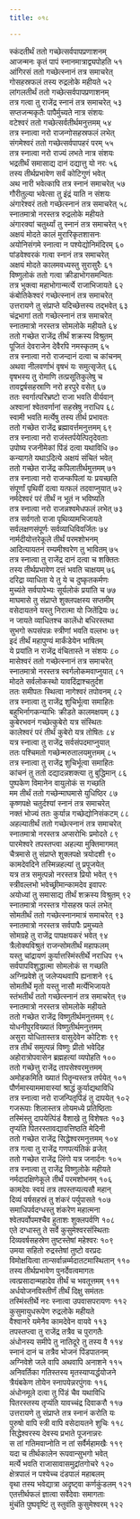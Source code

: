 ```yaml
---
title: ०१८

---
```

स्कंदतीर्थं ततो गच्छेत्सर्वपापप्रणाशनम्  
आजन्मनः कृतं पापं स्नानमात्राद्व्यपोहति ५१  
आंगिरसं ततो गच्छेत्स्नानं तत्र समाचरेत्  
गोसहस्रफलं तस्य रुद्रलोके महीयते ५२  
लांगलतीर्थं ततो गच्छेत्सर्वपापप्रणाशनम्  
तत्र गत्वा तु राजेंद्र स्नानं तत्र समाचरेत् ५३  
सप्तजन्मकृतैः पापैर्मुच्यते नात्र संशयः  
वटेश्वरं ततो गच्छेत्सर्वतीर्थमनुत्तमम् ५४  
तत्र स्नात्वा नरो राजन्गोसहस्रफलं लभेत्  
संगमेश्वरं ततो गच्छेत्सर्वपापहरं परम् ५५  
तत्र स्नात्वा नरो राज्यं लभते नात्र संशयः  
भद्रतीर्थं समासाद्य दानं दद्यात्तु यो नरः ५६  
तस्य तीर्थप्रभावेण सर्वं कोटिगुणं भवेत्  
अथ नारी भवेत्कापि तत्र स्नानं समाचरेत् ५७  
गौरीतुल्या भवेत्सा तु इंद्रं याति न संशयः  
अंगारेश्वरं ततो गच्छेत्स्नानं तत्र समाचरेत् ५८  
स्नातमात्रो नरस्तत्र रुद्रलोके महीयते  
अंगारक्यां चतुर्थ्यां तु स्नानं तत्र समाचरेत् ५९  
अक्षयं मोदते कालं मुरारिकृतशासनः  
अयोनिसंगमे स्नात्वा न पश्येद्योनिमंदिरम् ६०  
पांडवेश्वरकं गत्वा स्नानं तत्र समाचरेत्  
अक्षयं मोदते कालमवध्यस्तु सुरासुरैः ६१  
विष्णुलोकं ततो गत्वा क्रीडाभोगसमन्वितः  
तत्र भुक्त्वा महाभोगान्मर्त्ये राजाभिजायते ६२  
कंबोतिकेश्वरं गच्छेत्स्नानं तत्र समाचरेत्  
उत्तरायणे तु संप्राप्ते यदिच्छेत्तस्य तद्भवेत् ६३  
चंद्रभागां ततो गच्छेत्स्नानं तत्र समाचरेत्  
स्नातमात्रो नरस्तत्र सोमलोके महीयते ६४  
ततो गच्छेत राजेंद्र तीर्थं शक्रस्य विश्रुतम्  
पूजितं देवराजेन देवैरपि नमस्कृतम् ६५  
तत्र स्नात्वा नरो राजन्दानं दत्वा च कांचनम्  
अथवा नीलवर्णाभं वृषभं यः समुत्सृजेत् ६६  
वृषभस्य तु रोमाणि तत्प्रसूतिकुलेषु च  
तावद्वर्षसहस्राणि नरो हरपुरे वसेत् ६७  
ततः स्वर्गात्परिभ्रष्टो राजा भवति वीर्यवान्  
अश्वानां श्वेतवर्णानां सहस्रेषु नराधिप ६८  
स्वामी भवति मर्त्येषु तस्य तीर्थ प्रभावतः  
ततो गच्छेत राजेंद्र ब्रह्मावर्त्तमनुत्तमम् ६९  
तत्र स्नात्वा नरो राजंस्तर्पयेत्पितृदेवताः  
उपोष्य रजनीमेकां पिंडं दत्वा यथाविधि ७०  
कन्यागते यथाऽदित्ये अक्षयं संचितं भवेत्  
ततो गच्छेत राजेंद्र कपिलातीर्थमुत्तमम् ७१  
तत्र स्नात्वा नरो राजन्कपिलां यः प्रयच्छति  
संपूर्णां पृथिवीं दत्वा यत्फलं तदवाप्नुयात् ७२  
नर्मदेश्वरं परं तीर्थं न भूतं न भविष्यति  
तत्र स्नात्वा नरो राजन्नश्वमेधफलं लभेत् ७३  
तत्र सर्वगतो राजा पृथिव्यामभिजायते  
सर्वलक्षणसंपूर्णः सर्वव्याधिविवर्जितः ७४  
नार्मदीयोत्तरेकूले तीर्थं परमशोभनम्  
आदित्यायतनं रम्यमीश्वरेण तु भावितम् ७५  
तत्र स्नात्वा तु राजेंद्र दानं दत्वा च शक्तितः  
तस्य तीर्थप्रभावेण दत्तं भवति चाक्षयम् ७६  
दरिद्रा व्याधिता ये तु ये च दुष्कृतकर्मणः  
मुच्यंते सर्वपापेभ्यः सूर्यलोकं प्रयांति च ७७  
माघमासे तु संप्राप्ते शुक्लपक्षस्य सप्तमीम्  
वसेदायतने यस्तु निरात्मा यो जितेंद्रियः ७८  
न जायते व्याधितश्च कालेंधो बधिरस्तथा  
सुभगो रूपसंपन्नः स्त्रीणां भवति वल्लभः ७९  
इदं तीर्थं महापुण्यं मार्कंडेयेन भाषितम्  
ये प्रयांति न राजेंद्र वंचितास्ते न संशयः ८०  
मासेश्वरं ततो गच्छेत्स्नानं तत्र समाचरेत्  
स्नातमात्रो नरस्तत्र स्वर्गलोकमवाप्नुयात् ८१  
मोदते सर्वलोकस्थो यावदिंद्राश्चतुर्दश  
ततः समीपतः स्थित्वा नागेश्वरं तपोवनम् ८२  
तत्र स्नात्वा तु राजेंद्र शुचिर्भूत्वा समाहितः  
बहुभिर्नागकन्याभिः क्रीडते कालमक्षयम् ८३  
कुबेरभवनं गच्छेत्कुबेरो यत्र संस्थितः  
कालेश्वरं परं तीर्थं कुबेरो यत्र तोषितः ८४  
यत्र स्नात्वा तु राजेंद्र सर्वसंपदमाप्नुयात्  
ततः पश्चिमतो गच्छेन्मरुतालयमुत्तमम् ८५  
तत्र स्नात्वा तु राजेंद्र शुचिर्भूत्वा समाहितः  
कांचनं तु ततो दद्यादन्नशक्त्या तु बुद्धिमान् ८६  
पुष्पकेण विमानेन वायुलोकं स गच्छति  
मम तीर्थं ततो गच्छेन्माघमासे युधिष्ठिर ८७  
कृष्णपक्षे चतुर्दश्यां स्नानं तत्र समाचरेत्  
नक्तं भोज्यं ततः कुर्यान्न गच्छेद्योनिसंकटम् ८८  
अहल्यातीर्थं ततो गच्छेत्स्नानं तत्र समाचरेत्  
स्नातमात्रो नरस्तत्र अप्सरोभिः प्रमोदते ८९  
पारमेश्वरे तपस्तप्त्वा अहल्या मुक्तिमागमत्  
चैत्रमासे तु संप्राप्ते शुक्लपक्षे त्रयोदशी ९०  
कामदेवदिने तस्मिन्नहल्यां तु प्रपूजयेत्  
यत्र तत्र समुत्पन्नो नरस्तत्र प्रियो भवेत् ९१  
स्त्रीवल्लभो भवेच्छ्रीमान्कामदेव इवापरः  
अयोध्यां तु समासाद्य तीर्थं शक्रस्य विश्रुतम् ९२  
स्नातमात्रो नरस्तत्र गोसहस्र फलं लभेत्  
सोमतीर्थं ततो गच्छेत्स्नानमात्रं समाचरेत् ९३  
स्नातमात्रो नरस्तत्र सर्वपापैः प्रमुच्यते  
सोमग्रहे तु राजेंद्र पापक्षयकरं भवेत् ९४  
त्रैलोक्यविश्रुतं राजन्सोमतीर्थं महाफलम्  
यस्तु चांद्रायणं कुर्यात्तस्मिंस्तीर्थे नराधिप ९५  
सर्वपापविशुद्धात्मा सोमलोकं स गच्छति  
अग्निप्रवेशे तु जलेप्यथवापि ह्यनाशने ९६  
सोमतीर्थे मृतो यस्तु नासौ मर्त्येभिजायते  
स्तंभतीर्थं ततो गच्छेत्स्नानं तत्र समाचरेत् ९७  
स्नातमात्रो नरस्तत्र सोमलोके महीयते  
ततो गच्छेत राजेंद्र विष्णुतीर्थमनुत्तमम् ९८  
योधनीपुरविख्यातं विष्णुतीर्थमनुत्तमम्  
असुरा योधितास्तत्र वासुदेवेन कोटिशः ९९  
तत्र तीर्थं समुत्पन्नं विष्णुः प्रीतो भवेदिह  
अहोरात्रोपवासेन ब्रह्महत्यां व्यपोहति १००  
ततो गच्छेत्तु राजेंद्र तापसेश्वरमुत्तमम्  
अमोहकमिति ख्यातं पितॄन्यस्तत्र तर्पयेत् १०१  
पौर्णमास्याममावास्यां श्राद्धं कुर्याद्यथाविधि  
तत्र स्नात्वा नरो राजन्पितृपिंडं तु दापयेत् १०२  
गजरूपाः शिलास्तत्र तोयमध्ये प्रतिष्ठिताः  
तस्मिंस्तु दापयेत्पिंडं वैशाखे तु विशेषतः १०३  
तृप्यंति पितरस्तावद्यावत्तिष्ठति मेदिनी  
ततो गच्छेत राजेंद्र सिद्धेश्वरमनुत्तमम् १०४  
तत्र गत्वा तु राजेंद्र गणपत्यंतिकं व्रजेत्  
ततो गच्छेत राजेंद्र लिंगो यत्र जनार्दनः १०५  
तत्र स्नात्वा तु राजेंद्र विष्णुलोके महीयते  
नर्मदादक्षिणेकूले तीर्थं परमशोभनम् १०६  
कामदेवः स्वयं तत्र तपस्तप्यत्यसौ महान्  
दिव्यं वर्षसहस्रं तु शंकरं पर्युपासते १०७  
समाधिपर्वदग्धस्तु शंकरेण महात्मना  
श्वेतपर्वोपमश्चैव हुताशः शुक्लपर्वणि १०८  
एते दग्धास्तु ते सर्वे कुसुमेश्वरसंस्थिताः  
दिव्यवर्षसहस्रेण तुष्टस्तेषां महेश्वरः १०९  
उमया सहितो रुद्रस्तेषां तुष्टो वरप्रदः  
विमोक्षयित्वा तान्सर्वान्नर्म्मदातटमास्थितान् ११०  
तस्य तीर्थप्रभावेण पुनर्देवत्वमागतः  
त्वत्प्रसादान्महादेव तीर्थं च भवतूत्तमम् १११  
अर्धयोजनविस्तीर्णं तीर्थं दिक्षु समंततः  
तस्मिंस्तीर्थे नरः स्नात्वा उपवासपरायणः ११२  
कुसुमायुधरूपेण रुद्रलोके महीयते  
वैश्वानरे यमेनैव कामदेवेन वायवे ११३  
तपस्तप्त्वा तु राजेंद्र तत्रैव च पुरागतैः  
अंधोनस्य समीपे तु नातिदूरे तु तस्य वै ११४  
स्नानं दानं च तत्रैव भोजनं पिंडपातनम्  
अग्निवेशे जले वापि अथवापि अनाशने ११५  
अनिवर्तिका गतिस्तस्य मृतस्याप्यर्द्धयोजने  
त्रैयंबकेण तोयेन स्नापयेन्नरपुंगवः ११६  
अंधोनमूले दत्वा तु पिंडं चैव यथाविधि  
पितरस्तस्य तृप्यंति यावच्चंद्र दिवाकरौ ११७  
उत्तरायणे तु संप्राप्ते तत्र स्नानं करोति यः  
पुरुषो वापि स्त्री वापि वसेदायतने शुचिः ११८  
सिद्धेश्वरस्य देवस्य प्रभाते पूजनान्नरः  
स तां गतिमवाप्नोति न तां सर्वैर्महामखैः ११९  
यदा च तीर्थकालेन रूपवान्सुभगो भवेत्  
मर्त्ये भवति राजासावासमुद्रांतगोचरे १२०  
क्षेत्रपालं न पश्येच्च दंडपालं महाबलम्  
वृथा तस्य भवेद्यात्रा अदृष्ट्वा कर्णकुंडलम् १२१  
एतत्तीर्थफलं ज्ञात्वा सर्वेदेवाः समागताः  
मुंचंति पुष्पवृष्टिं तु स्तुवंति कुसुमेश्वरम् १२२